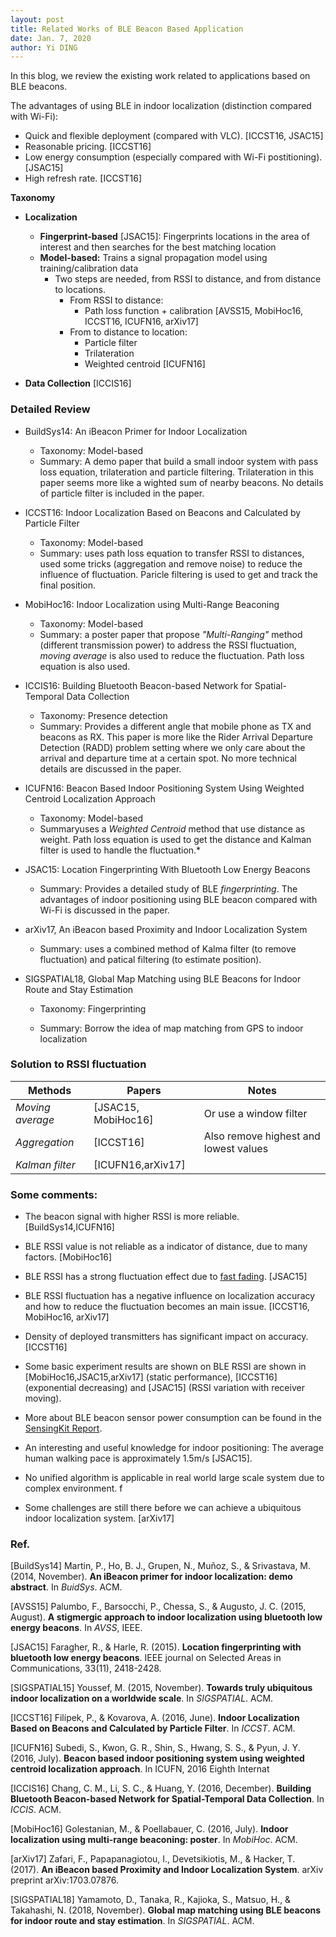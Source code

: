 ```yaml
---
layout: post
title: Related Works of BLE Beacon Based Application
date: Jan. 7, 2020
author: Yi DING
---
```


In this blog, we review the existing work related to applications based on BLE beacons.  

The advantages of using BLE in indoor localization (distinction compared with Wi-Fi):

* Quick and flexible deployment (compared with VLC). [ICCST16, JSAC15]
* Reasonable pricing. [ICCST16]
* Low energy consumption (especially compared with Wi-Fi postitioning). [JSAC15]
* High refresh rate. [ICCST16]



**Taxonomy**

* **Localization**

  * **Fingerprint-based** [JSAC15]: Fingerprints locations in the area of interest and then searches for the best matching location
  * **Model-based:** Trains a signal propagation model using training/calibration data 
    * Two steps are needed, from RSSI to distance, and from distance to locations.
      * From RSSI to distance:
        * Path loss function + calibration [AVSS15, MobiHoc16, ICCST16, ICUFN16, arXiv17]
      * From to distance to location:
        * Particle filter
        * Trilateration
        * Weighted centroid [ICUFN16]

* **Data Collection** [ICCIS16]

  

### Detailed Review

* BuildSys14: An iBeacon Primer for Indoor Localization
  * Taxonomy: Model-based
  * Summary: A demo paper that build a small indoor system with pass loss equation, trilateration and particle filtering. Trilateration in this paper seems more like a wighted sum of nearby beacons. No details of particle filter is included in the paper.
* ICCST16:  Indoor Localization Based on Beacons and Calculated by Particle Filter
  * Taxonomy: Model-based
  * Summary: uses path loss equation to transfer RSSI to distances, used some tricks (aggregation and remove noise) to reduce the influence of fluctuation. Paricle filtering is used to get and track the final position.
* MobiHoc16: Indoor Localization using Multi-Range Beaconing
  * Taxonomy: Model-based
  * Summary: a poster paper that propose *"Multi-Ranging"* method (different transmission power) to address the RSSI fluctuation, *moving average* is also used to reduce the fluctuation. Path loss equation is also used.
* ICCIS16: Building Bluetooth Beacon-based Network for Spatial- Temporal Data Collection
  * Taxonomy: Presence detection
  * Summary: Provides a different angle that mobile phone as TX and beacons as RX. This paper is more like the Rider Arrival Departure Detection (RADD) problem setting where we only care about the arrival and departure time at a certain spot. No more technical details are discussed in the paper. 

* ICUFN16: Beacon Based Indoor Positioning System Using Weighted Centroid Localization Approach
  * Taxonomy: Model-based
  * Summaryuses a *Weighted Centroid* method that use distance as weight. Path loss equation is used to get the distance and Kalman filter is used to handle the fluctuation.* 

* JSAC15: Location Fingerprinting With Bluetooth Low Energy Beacons
  * Summary: Provides a detailed study of BLE *fingerprinting*. The advantages of indoor positioning using BLE beacon compared with Wi-Fi is discussed in the paper.

* arXiv17, An iBeacon based Proximity and Indoor Localization System

  * Summary: uses a combined method of Kalma filter (to remove fluctuation) and patical filtering (to estimate position).

* SIGSPATIAL18, Global Map Matching using BLE Beacons for Indoor Route and Stay Estimation

  * Taxonomy: Fingerprinting

  * Summary: Borrow the idea of map matching from GPS to indoor localization

    



### Solution to RSSI fluctuation

| Methods          | Papers              | Notes                                 |
| ---------------- | ------------------- | ------------------------------------- |
| *Moving average* | [JSAC15, MobiHoc16] | Or use a window filter                |
| *Aggregation*    | [ICCST16]           | Also remove highest and lowest values |
| *Kalman filter*  | [ICUFN16,arXiv17]   |                                       |



### Some comments:

* The beacon signal with higher RSSI is more reliable. [BuildSys14,ICUFN16]
* BLE RSSI value is not reliable as a indicator of distance, due to many factors. [MobiHoc16]
* BLE RSSI has a strong fluctuation effect due to [fast fading](http://www.rfwireless-world.com/Terminology/fast-fading-vs-slow-fading.html). [JSAC15]
* BLE RSSI fluctuation has a negative influence on localization accuracy and how to reduce the fluctuation becomes an main issue. [ICCST16, MobiHoc16, arXiv17]
* Density of deployed transmitters has significant impact on accuracy. [ICCST16]
* Some basic experiment results are shown on BLE RSSI are shown in [MobiHoc16,JSAC15,arXiv17] (static performance), [ICCST16] (exponential decreasing) and [JSAC15] (RSSI variation with receiver moving).
* More about BLE beacon sensor power consumption can be found in the [SensingKit Report](http://ieeexplore.ieee.org/abstract/document/7723503/).
* An interesting and useful knowledge for indoor positioning: The average human walking pace is approximately 1.5m/s [JSAC15].


* No unified algorithm is applicable in real world large scale system due to complex environment. f
* Some challenges are still there before we can achieve a ubiquitous indoor localization system. [arXiv17]



### Ref.

[BuildSys14] Martin, P., Ho, B. J., Grupen, N., Muñoz, S., & Srivastava, M. (2014, November). **An iBeacon primer for indoor localization: demo abstract**. In *BuidSys*. ACM.

[AVSS15] Palumbo, F., Barsocchi, P., Chessa, S., & Augusto, J. C. (2015, August). **A stigmergic approach to indoor localization using bluetooth low energy beacons**. In *AVSS*,  IEEE.

[JSAC15] Faragher, R., & Harle, R. (2015). **Location fingerprinting with bluetooth low energy beacons**. IEEE journal on Selected Areas in Communications, 33(11), 2418-2428.

[SIGSPATIAL15] Youssef, M. (2015, November). **Towards truly ubiquitous indoor localization on a worldwide scale**. In *SIGSPATIAL*. ACM.

[ICCST16] Filípek, P., & Kovarova, A. (2016, June). **Indoor Localization Based on Beacons and Calculated by Particle Filter**. In *ICCST*. ACM.

[ICUFN16] Subedi, S., Kwon, G. R., Shin, S., Hwang, S. S., & Pyun, J. Y. (2016, July). **Beacon based indoor positioning system using weighted centroid localization approach**. In ICUFN, 2016 Eighth Internat

[ICCIS16] Chang, C. M., Li, S. C., & Huang, Y. (2016, December). **Building Bluetooth Beacon-based Network for Spatial-Temporal Data Collection**. In *ICCIS*. ACM.

[MobiHoc16] Golestanian, M., & Poellabauer, C. (2016, July). **Indoor localization using multi-range beaconing: poster**. In *MobiHoc*. ACM.

[arXiv17] Zafari, F., Papapanagiotou, I., Devetsikiotis, M., & Hacker, T. (2017). **An iBeacon based Proximity and Indoor Localization System**. arXiv preprint arXiv:1703.07876.

[SIGSPATIAL18] Yamamoto, D., Tanaka, R., Kajioka, S., Matsuo, H., & Takahashi, N. (2018, November). **Global map matching using BLE beacons for indoor route and stay estimation**. In *SIGSPATIAL*. ACM.



